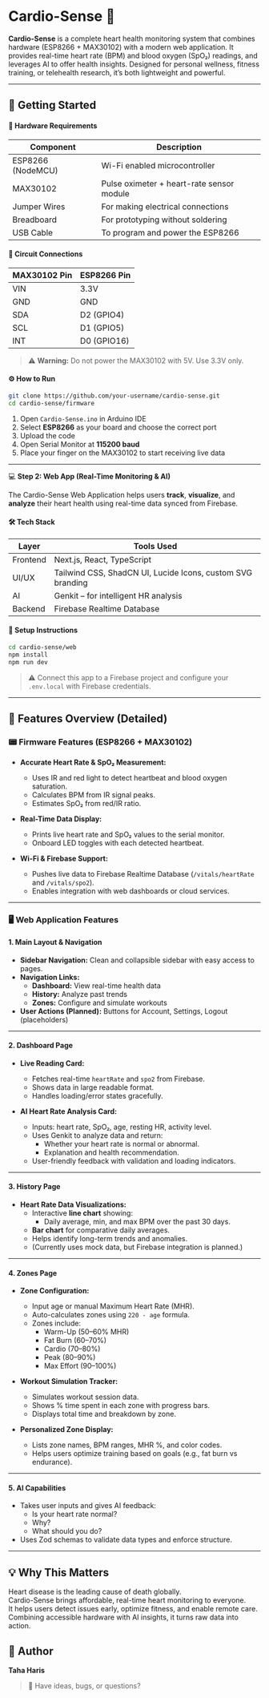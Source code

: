 # Cardio-Sense 💓

**Cardio-Sense** is a complete heart health monitoring system that combines hardware (ESP8266 + MAX30102) with a modern web application. It provides real-time heart rate (BPM) and blood oxygen (SpO₂) readings, and leverages AI to offer health insights. Designed for personal wellness, fitness training, or telehealth research, it’s both lightweight and powerful.

---

## 🚀 Getting Started

#### 🧰 Hardware Requirements

| Component         | Description                               |
|------------------|-------------------------------------------|
| ESP8266 (NodeMCU) | Wi-Fi enabled microcontroller             |
| MAX30102          | Pulse oximeter + heart-rate sensor module |
| Jumper Wires      | For making electrical connections         |
| Breadboard        | For prototyping without soldering         |
| USB Cable         | To program and power the ESP8266          |

#### 🔌 Circuit Connections

| MAX30102 Pin | ESP8266 Pin |
|--------------|-------------|
| VIN          | 3.3V        |
| GND          | GND         |
| SDA          | D2 (GPIO4)  |
| SCL          | D1 (GPIO5)  |
| INT          | D0 (GPIO16) |

> ⚠️ **Warning:** Do not power the MAX30102 with 5V. Use 3.3V only.

#### ⚙️ How to Run

```bash
git clone https://github.com/your-username/cardio-sense.git
cd cardio-sense/firmware
```

1. Open `Cardio-Sense.ino` in Arduino IDE
2. Select **ESP8266** as your board and choose the correct port
3. Upload the code
4. Open Serial Monitor at **115200 baud**
5. Place your finger on the MAX30102 to start receiving live data

---

💻 **Step 2: Web App (Real-Time Monitoring & AI)**

The Cardio-Sense Web Application helps users **track**, **visualize**, and **analyze** their heart health using real-time data synced from Firebase.

#### 🛠️ Tech Stack

| Layer     | Tools Used                                                  |
|-----------|-------------------------------------------------------------|
| Frontend  | Next.js, React, TypeScript                                  |
| UI/UX     | Tailwind CSS, ShadCN UI, Lucide Icons, custom SVG branding  |
| AI        | Genkit – for intelligent HR analysis                        |
| Backend   | Firebase Realtime Database                                  |

#### 📁 Setup Instructions

```bash
cd cardio-sense/web
npm install
npm run dev
```

> ⚠️ Connect this app to a Firebase project and configure your `.env.local` with Firebase credentials.

---

## 🧠 Features Overview (Detailed)

### 📟 Firmware Features (ESP8266 + MAX30102)

- **Accurate Heart Rate & SpO₂ Measurement:**
  - Uses IR and red light to detect heartbeat and blood oxygen saturation.
  - Calculates BPM from IR signal peaks.
  - Estimates SpO₂ from red/IR ratio.

- **Real-Time Data Display:**
  - Prints live heart rate and SpO₂ values to the serial monitor.
  - Onboard LED toggles with each detected heartbeat.

- **Wi-Fi & Firebase Support:**
  - Pushes live data to Firebase Realtime Database (`/vitals/heartRate` and `/vitals/spo2`).
  - Enables integration with web dashboards or cloud services.

---

### 🖥️ Web Application Features

#### 1. **Main Layout & Navigation**
- **Sidebar Navigation:** Clean and collapsible sidebar with easy access to pages.
- **Navigation Links:**
  - **Dashboard:** View real-time health data
  - **History:** Analyze past trends
  - **Zones:** Configure and simulate workouts
- **User Actions (Planned):** Buttons for Account, Settings, Logout (placeholders)

---

#### 2. **Dashboard Page**

- **Live Reading Card:**
  - Fetches real-time `heartRate` and `spo2` from Firebase.
  - Shows data in large readable format.
  - Handles loading/error states gracefully.

- **AI Heart Rate Analysis Card:**
  - Inputs: heart rate, SpO₂, age, resting HR, activity level.
  - Uses Genkit to analyze data and return:
    - Whether your heart rate is normal or abnormal.
    - Explanation and health recommendation.
  - User-friendly feedback with validation and loading indicators.
 
    

---

#### 3. **History Page**

- **Heart Rate Data Visualizations:**
  - Interactive **line chart** showing:
    - Daily average, min, and max BPM over the past 30 days.
  - **Bar chart** for comparative daily averages.
  - Helps identify long-term trends and anomalies.
  - (Currently uses mock data, but Firebase integration is planned.)

---

#### 4. **Zones Page**

- **Zone Configuration:**
  - Input age or manual Maximum Heart Rate (MHR).
  - Auto-calculates zones using `220 - age` formula.
  - Zones include:
    - Warm-Up (50–60% MHR)
    - Fat Burn (60–70%)
    - Cardio (70–80%)
    - Peak (80–90%)
    - Max Effort (90–100%)

- **Workout Simulation Tracker:**
  - Simulates workout session data.
  - Shows % time spent in each zone with progress bars.
  - Displays total time and breakdown by zone.

- **Personalized Zone Display:**
  - Lists zone names, BPM ranges, MHR %, and color codes.
  - Helps users optimize training based on goals (e.g., fat burn vs endurance).

---

#### 5. **AI Capabilities**

  - Takes user inputs and gives AI feedback:
    - Is your heart rate normal?
    - Why?
    - What should you do?
  - Uses Zod schemas to validate data types and enforce structure.

---

## 💡 Why This Matters

Heart disease is the leading cause of death globally.  
Cardio-Sense brings affordable, real-time heart monitoring to everyone.  
It helps users detect issues early, optimize fitness, and enable remote care.  
Combining accessible hardware with AI insights, it turns raw data into action.

## 👤 Author

**Taha Haris**

> 💬 Have ideas, bugs, or questions?

